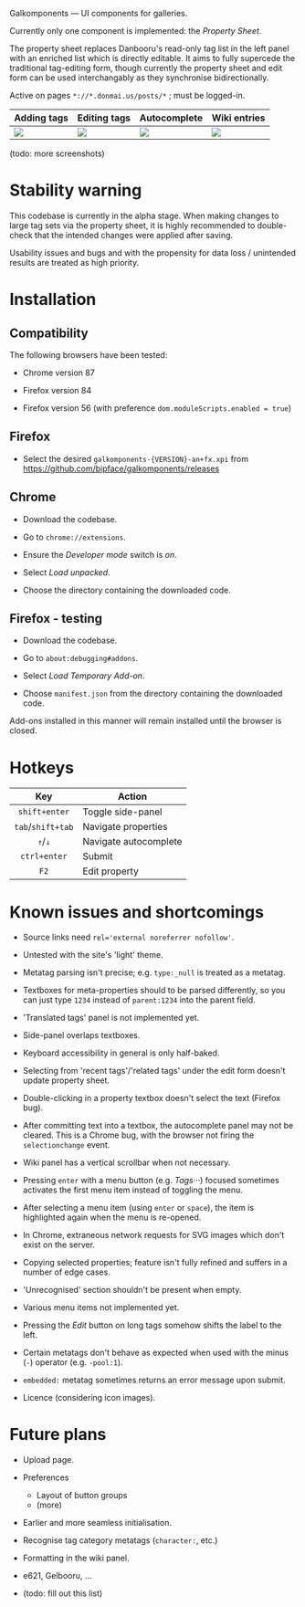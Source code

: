 ﻿Galkomponents — UI components for galleries.

Currently only one component is implemented: the *Property Sheet*.

The property sheet replaces Danbooru's read-only tag list in the left panel with an enriched list
which is directly editable. It aims to fully supercede the traditional tag-editing form,
though currently the property sheet and edit form can be used interchangably as they
synchronise bidirectionally.

Active on pages `*://*.donmai.us/posts/*` ; must be logged-in.

Adding tags | Editing tags | Autocomplete | Wiki entries
--- | --- | --- | ---
![][demo tagging a] | ![][demo tagging b] | ![][demo autocmpl a] | ![][demo wiki a]

(todo: more screenshots)

# Stability warning

This codebase is currently in the alpha stage. When making changes to large tag sets
via the property sheet, it is highly recommended to double-check that the intended changes
were applied after saving.

Usability issues and bugs and with the propensity for data loss / unintended results
are treated as high priority.

# Installation

## Compatibility

The following browsers have been tested:

- Chrome version 87

- Firefox version 84

- Firefox version 56 (with preference `dom.moduleScripts.enabled = true`)

## Firefox

- Select the desired `galkomponents-{VERSION}-an+fx.xpi`
from https://github.com/bipface/galkomponents/releases

## Chrome

- Download the codebase.

- Go to `chrome://extensions`.

- Ensure the *Developer mode* switch is *on*.

- Select *Load unpacked*.

- Choose the directory containing the downloaded code.

## Firefox - testing

- Download the codebase.

- Go to `about:debugging#addons`.

- Select *Load Temporary Add-on*.

- Choose `manifest.json` from the directory containing the downloaded code.

Add-ons installed in this manner will remain installed until the browser is closed.

# Hotkeys

Key | Action
:---: | ---
`shift+enter` | Toggle side-panel
`tab`/`shift+tab` | Navigate properties
`↑`/`↓` | Navigate autocomplete
`ctrl+enter` | Submit
`F2` | Edit property

# Known issues and shortcomings

- Source links need `rel='external noreferrer nofollow'`.

- Untested with the site's 'light' theme.

- Metatag parsing isn't precise; e.g. `type:_null` is treated as a metatag.

- Textboxes for meta-properties should to be parsed differently,
so you can just type `1234` instead of `parent:1234` into the parent field.

- 'Translated tags' panel is not implemented yet.

- Side-panel overlaps textboxes.

- Keyboard accessibility in general is only half-baked.

- Selecting from 'recent tags'/'related tags' under the edit form
doesn't update property sheet.

- Double-clicking in a property textbox doesn't select the text (Firefox bug).

- After committing text into a textbox, the autocomplete panel may not be cleared.
This is a Chrome bug, with the browser not firing the `selectionchange` event.

- Wiki panel has a vertical scrollbar when not necessary.

- Pressing `enter` with a menu button (e.g. *Tags···*) focused sometimes
activates the first menu item instead of toggling the menu.

- After selecting a menu item (using `enter` or `space`),
the item is highlighted again when the menu is re-opened.

- In Chrome, extraneous network requests for SVG images which don't exist on the server.

- Copying selected properties; feature isn't fully refined and suffers in a number of edge cases.

- 'Unrecognised' section shouldn't be present when empty.

- Various menu items not implemented yet.

- Pressing the *Edit* button on long tags somehow shifts the label to the left.

- Certain metatags don't behave as expected when used with
the minus (`-`) operator (e.g. `-pool:1`).

- `embedded:` metatag sometimes returns an error message upon submit.

- Licence (considering icon images).

# Future plans

- Upload page.

- Preferences
	- Layout of button groups
	- (more)

- Earlier and more seamless initialisation.

- Recognise tag category metatags (`character:`, etc.)

- Formatting in the wiki panel.

- e621, Gelbooru, …

- (todo: fill out this list)

[demo tagging a]: https://i.imgur.com/iamexoR.gif
[demo tagging b]: https://i.imgur.com/fC0PkhU.gif
[demo autocmpl a]: https://i.imgur.com/W2a7dV2.gif
[demo wiki a]: https://i.imgur.com/bfd6MZG.gif
